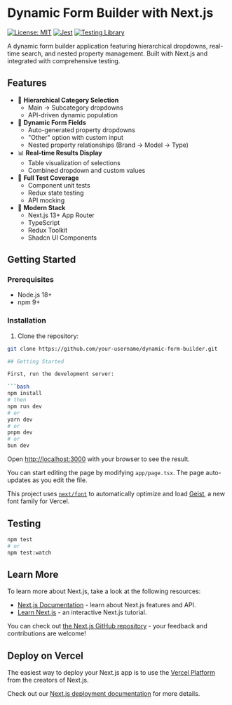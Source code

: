 # Dynamic Form Builder with Next.js

[![License: MIT](https://img.shields.io/badge/License-MIT-blue.svg)](https://opensource.org/licenses/MIT)
[![Jest](https://img.shields.io/badge/-Jest-%23C21325?logo=jest&logoColor=white)](https://jestjs.io/)
[![Testing Library](https://img.shields.io/badge/-Testing%20Library-%23E33332?logo=testing-library&logoColor=white)](https://testing-library.com/)

A dynamic form builder application featuring hierarchical dropdowns, real-time search, and nested property management. Built with Next.js and integrated with comprehensive testing.

## Features

- 🎯 **Hierarchical Category Selection**
  - Main → Subcategory dropdowns
  - API-driven dynamic population
- 🧩 **Dynamic Form Fields**
  - Auto-generated property dropdowns
  - "Other" option with custom input
  - Nested property relationships (Brand → Model → Type)
- 📊 **Real-time Results Display**
  - Table visualization of selections
  - Combined dropdown and custom values
- 🧪 **Full Test Coverage**
  - Component unit tests
  - Redux state testing
  - API mocking
- 🚀 **Modern Stack**
  - Next.js 13+ App Router
  - TypeScript
  - Redux Toolkit
  - Shadcn UI Components

## Getting Started

### Prerequisites

- Node.js 18+
- npm 9+

### Installation

1. Clone the repository:

````bash
git clone https://github.com/your-username/dynamic-form-builder.git

## Getting Started

First, run the development server:

```bash
npm install
# then
npm run dev
# or
yarn dev
# or
pnpm dev
# or
bun dev
````

Open [http://localhost:3000](http://localhost:3000) with your browser to see the result.

You can start editing the page by modifying `app/page.tsx`. The page auto-updates as you edit the file.

This project uses [`next/font`](https://nextjs.org/docs/app/building-your-application/optimizing/fonts) to automatically optimize and load [Geist](https://vercel.com/font), a new font family for Vercel.

## Testing

```bash
npm test
# or
npm test:watch
```

## Learn More

To learn more about Next.js, take a look at the following resources:

- [Next.js Documentation](https://nextjs.org/docs) - learn about Next.js features and API.
- [Learn Next.js](https://nextjs.org/learn) - an interactive Next.js tutorial.

You can check out [the Next.js GitHub repository](https://github.com/vercel/next.js) - your feedback and contributions are welcome!

## Deploy on Vercel

The easiest way to deploy your Next.js app is to use the [Vercel Platform](https://vercel.com/new?utm_medium=default-template&filter=next.js&utm_source=create-next-app&utm_campaign=create-next-app-readme) from the creators of Next.js.

Check out our [Next.js deployment documentation](https://nextjs.org/docs/app/building-your-application/deploying) for more details.
